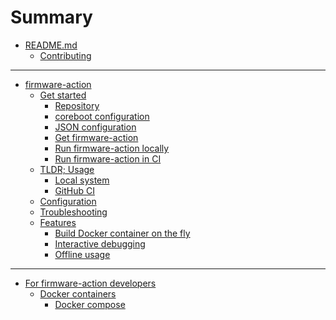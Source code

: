 <!-- markdownlint-disable MD042 -->
# Summary

- [README.md](README.md)
    - [Contributing](CONTRIBUTING.md)

---

- [firmware-action]()
    - [Get started](firmware-action/get_started/get_started.md)
        - [Repository](firmware-action/get_started/01_repo.md)
        - [coreboot configuration](firmware-action/get_started/02_coreboot_config.md)
        - [JSON configuration](firmware-action/get_started/03_json_config.md)
        - [Get firmware-action](firmware-action/get_started/04_get_firmware_action.md)
        - [Run firmware-action locally](firmware-action/get_started/05_run_firmware_action.md)
        - [Run firmware-action in CI](firmware-action/get_started/06_run_in_ci.md)
    - [TLDR; Usage](firmware-action/usage.md)
        - [Local system](firmware-action/usage_local.md)
        - [GitHub CI](firmware-action/usage_github.md)
    - [Configuration](firmware-action/config.md)
    - [Troubleshooting](firmware-action/troubleshooting.md)
    - [Features](firmware-action/features.md)
        - [Build Docker container on the fly](firmware-action/build_dockerfile_on_the_fly.md)
        - [Interactive debugging](firmware-action/interactive.md)
        - [Offline usage](firmware-action/offline_usage.md)

---

- [For firmware-action developers]()
    - [Docker containers](docker/docker.md)
        - [Docker compose](docker/docker-compose.md)

